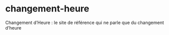 # changement-heure
Changement d’Heure : le site de référence qui ne parle que du changement d’heure 
